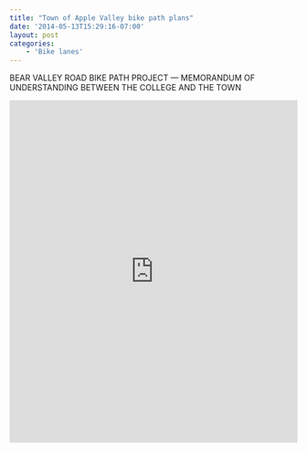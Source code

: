 ```yaml
---
title: "Town of Apple Valley bike path plans"
date: '2014-05-13T15:29:16-07:00'
layout: post
categories:
    - 'Bike lanes'
---
```


BEAR VALLEY ROAD BIKE PATH PROJECT — MEMORANDUM OF UNDERSTANDING BETWEEN THE COLLEGE AND THE TOWN

<iframe class="scribd_iframe_embed" data-aspect-ratio="0.7729220222793488" data-auto-height="false" frameborder="0" height="600" id="doc_26051" loading="lazy" scrolling="no" src="https://www.scribd.com/embeds/344192489/content?start_page=1&view_mode=scroll&access_key=key-nEOcOZJGsPJi4WlgtpZJ&show_recommendations=true" width="100%"></iframe>
